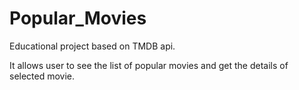 # Popular_Movies
Educational project based on TMDB api.

It allows user to see the list of popular movies and get the details of selected movie.
